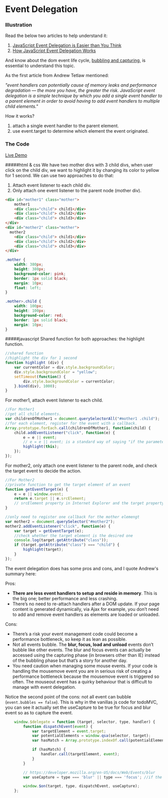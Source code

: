 Event Delegation
=====================
### Illustration

Read the below two articles to help understand it:

1. [JavaScript Event Delegation is Easier than You Think](https://www.sitepoint.com/javascript-event-delegation-is-easier-than-you-think/)
2. [How JavaScript Event Delegation Works](https://davidwalsh.name/event-delegate)

And know about the dom event life cycle, [bubbling and capturing](http://javascript.info/tutorial/bubbling-and-capturing), is essential to understand this topic.

As the first article from Andrew Tetlaw mentioned:

_"event handlers can potentially cause of memory leaks and performance degradation — the more you have, the greater the risk. JavaScript event delegation is a simple technique by which you add a single event handler to a parent element in order to avoid having to add event handlers to multiple child elements."_

How it works?

1. attach a single event handler to the parent element.
2. use event.target to determine which element the event originated.

### The Code

[Live Demo](http://codepen.io/hkjpotato/pen/yJPYBN)


#####html & css
We have two mother divs with 3 child divs, when user click on the child div, we want to highlight it by changing its color to yellow for 1 second. We can use two approaches to do that:

1. Attach event listener to each child div.
2. Only attach one event listener to the parent node (mother div).

```html
<div id="mother1" class="mother">
	mother1
	<div class="child"> child1</div>
	<div class="child"> child2</div>
	<div class="child"> child3</div>
</div>
<div id="mother2" class="mother">
  mother2
	<div class="child"> child1</div>
	<div class="child"> child2</div>
	<div class="child"> child3</div>
</div>
```

```css
.mother {
	width: 380px;
	height: 380px;
	background-color: pink;
	border: 1px solid black;
	margin: 10px;
	float: left;
}

.mother>.child {
	width: 100px;
	height: 100px;
	background-color: red;
	border: 1px solid black;
	margin: 10px;
}
```

#####javascript
Shared function for both approaches: the highlight function.
```javascript
//shared function
//highlight the div for 1 second 
function highlight (div) {
	var currentColor = div.style.backgroundColor;
	div.style.backgroundColor = "yellow";
	setTimeout(function() {
		div.style.backgroundColor = currentColor;
	}.bind(div), 1000);
}
```

For mother1, attach event listener to each child.
```javascript
//For Mother1
//get all child elements.
var childrenOfMother1 = document.querySelectorAll("#mother1 .child");
//for each element, register for the event with a callback.
Array.prototype.forEach.call(childrenOfMother1, function(child) {
	child.addEventListener("click", function(e) {
		e = e || event;
		// e = e || event; is a standard way of saying "if the parameter was not passed, default it to whatever's after the ||". In this case, if the event parameter is not passed, then it looks for the global variable.
		highlight(this);
	});
});
```

For mother2, only attach one event listener to the parent node, and check the target event to decide the action.
```javascript
//For Mother2
//private function to get the target element of an event
function getEventTarget(e) {
	e = e || window.event;
	return e.target || e.srcElement;
	// srcElement property in Internet Explorer and the target property in other browsers.
}

//only need to register one callback for the mother elemengt
var mother2 = document.querySelector("#mother2");
mother2.addEventListener("click", function(e) {
	var target = getEventTarget(e);
	//check whether the target element is the desired one
	console.log(target.getAttribute("class"));
	if (target.getAttribute("class") === "child") {
		highlight(target);
	}
});
```

The event delegation does has some pros and cons, and I quote Andrew's summary here:

Pros:
 * __There are less event handlers to setup and reside in memory__. This is the big one; better performance and less crashing.
 * There’s no need to re-attach handlers after a DOM update. If your page content is generated dynamically, via Ajax for example, you don’t need to add and remove event handlers as elements are loaded or unloaded.

Cons:
 * There’s a risk your event management code could become a performance bottleneck, so keep it as lean as possible.
 * Not all events bubble. The __blur, focus, load and unload__ events don’t bubble like other events. The blur and focus events can actually be accessed using the capturing phase (in browsers other than IE) instead of the bubbling phase but that’s a story for another day.
 * You need caution when managing some mouse events. If your code is handling the mousemove event you are in serious risk of creating a performance bottleneck because the mousemove event is triggered so often. The mouseout event has a quirky behaviour that is difficult to manage with event delegation.

Notice the second point of the cons: not all event can bubble (```event.bubbles == false```). This is why in the vanillas js code for todoMVC, you can see it actually set the useCapture to be true for focus and blur event so as to capture the event.

```javascript
	window.$delegate = function (target, selector, type, handler) {
		function dispatchEvent(event) {
			var targetElement = event.target;
			var potentialElements = window.qsa(selector, target);
			var hasMatch = Array.prototype.indexOf.call(potentialElements, targetElement) >= 0;

			if (hasMatch) {
				handler.call(targetElement, event);
			}
		}

		// https://developer.mozilla.org/en-US/docs/Web/Events/blur
		var useCapture = type === 'blur' || type === 'focus'; //if the event is blur or focus, use capturing stage to catch the event.

		window.$on(target, type, dispatchEvent, useCapture);
	};
```
